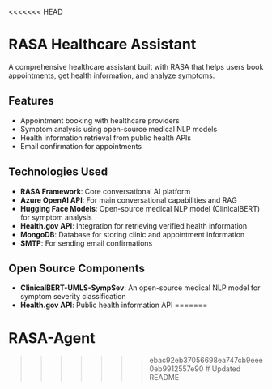<<<<<<< HEAD
# RASA Healthcare Assistant

A comprehensive healthcare assistant built with RASA that helps users book appointments, get health information, and analyze symptoms.

## Features

- Appointment booking with healthcare providers
- Symptom analysis using open-source medical NLP models
- Health information retrieval from public health APIs
- Email confirmation for appointments

## Technologies Used

- **RASA Framework**: Core conversational AI platform
- **Azure OpenAI API**: For main conversational capabilities and RAG
- **Hugging Face Models**: Open-source medical NLP model (ClinicalBERT) for symptom analysis
- **Health.gov API**: Integration for retrieving verified health information
- **MongoDB**: Database for storing clinic and appointment information
- **SMTP**: For sending email confirmations

## Open Source Components

- **ClinicalBERT-UMLS-SympSev**: An open-source medical NLP model for symptom severity classification
- **Health.gov API**: Public health information API
=======
# RASA-Agent
>>>>>>> ebac92eb37056698ea747cb9eee0eb9912557e90
#   U p d a t e d   R E A D M E  
 